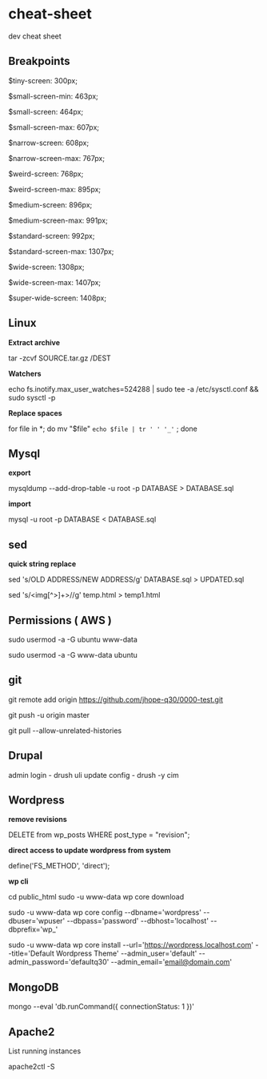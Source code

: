 # cheat-sheet
dev cheat sheet

## Breakpoints

$tiny-screen: 300px;

$small-screen-min: 463px;

$small-screen: 464px;

$small-screen-max: 607px;

$narrow-screen: 608px;

$narrow-screen-max: 767px;

$weird-screen: 768px;

$weird-screen-max: 895px;

$medium-screen: 896px;

$medium-screen-max: 991px;

$standard-screen: 992px;

$standard-screen-max: 1307px;

$wide-screen: 1308px;

$wide-screen-max: 1407px;

$super-wide-screen: 1408px;



## Linux

**Extract archive**

tar -zcvf SOURCE.tar.gz /DEST

**Watchers**

echo fs.inotify.max_user_watches=524288 | sudo tee -a /etc/sysctl.conf && sudo sysctl -p

**Replace spaces**

for file in *; do mv "$file" `echo $file | tr ' ' '_'` ; done

## Mysql

**export**

mysqldump --add-drop-table -u root -p DATABASE > DATABASE.sql

**import**

mysql -u root -p DATABASE < DATABASE.sql

## sed

**quick string replace**

sed 's/OLD ADDRESS/NEW ADDRESS/g' DATABASE.sql > UPDATED.sql

sed 's/<img[^>]\+>//g' temp.html > temp1.html

## Permissions ( AWS )

sudo usermod -a -G ubuntu www-data

sudo usermod -a -G www-data ubuntu

## git

git remote add origin https://github.com/jhope-q30/0000-test.git

git push -u origin master

git pull --allow-unrelated-histories


## Drupal

admin login - drush uli
update config - drush -y cim

## Wordpress

**remove revisions**

DELETE from wp_posts WHERE post_type = "revision";

**direct access to update wordpress from system**

define('FS_METHOD', 'direct');

**wp cli**

cd public_html
sudo -u www-data wp core download

sudo -u www-data wp core config --dbname='wordpress' --dbuser='wpuser' --dbpass='password' --dbhost='localhost' --dbprefix='wp_'

sudo -u www-data wp core install --url='https://wordpress.localhost.com' --title='Default Wordpress Theme' --admin_user='default' --admin_password='defaultq30' --admin_email='email@domain.com'

## MongoDB

mongo --eval 'db.runCommand({ connectionStatus: 1 })'

## Apache2

List running instances

apache2ctl -S

